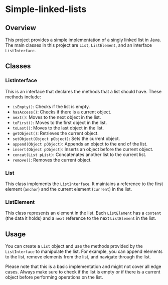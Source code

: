 # Simple-linked-lists

## Overview
This project provides a simple implementation of a singly linked list in Java. The main classes in this project are `List`, `ListElement`, and an interface `ListInterface`.

## Classes

### ListInterface
This is an interface that declares the methods that a list should have. These methods include:

- `isEmpty()`: Checks if the list is empty.
- `hasAccess()`: Checks if there is a current object.
- `next()`: Moves to the next object in the list.
- `toFirst()`: Moves to the first object in the list.
- `toLast()`: Moves to the last object in the list.
- `getObject()`: Retrieves the current object.
- `setObject(Object pObject)`: Sets the current object.
- `append(Object pObject)`: Appends an object to the end of the list.
- `insert(Object pObject)`: Inserts an object before the current object.
- `concat(List pList)`: Concatenates another list to the current list.
- `remove()`: Removes the current object.

### List
This class implements the `ListInterface`. It maintains a reference to the first element (`anchor`) and the current element (`current`) in the list.

### ListElement
This class represents an element in the list. Each `ListElement` has a `content` (the data it holds) and a `next` reference to the next `ListElement` in the list.

## Usage
You can create a `List` object and use the methods provided by the `ListInterface` to manipulate the list. For example, you can append elements to the list, remove elements from the list, and navigate through the list.

Please note that this is a basic implementation and might not cover all edge cases. Always make sure to check if the list is empty or if there is a current object before performing operations on the list.
